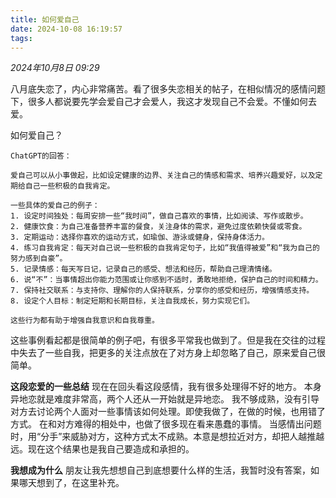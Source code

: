 ```yaml
---
title: 如何爱自己
date: 2024-10-08 16:19:57
tags:
---
```


_2024年10月8日 09:29_

八月底失恋了，内心非常痛苦。看了很多失恋相关的帖子，在相似情况的感情问题下，很多人都说要先学会爱自己才会爱人，我这才发现自己不会爱。不懂如何去爱。

如何爱自己？

```
ChatGPT的回答：

爱自己可以从小事做起，比如设定健康的边界、关注自己的情感和需求、培养兴趣爱好，以及定期给自己一些积极的自我肯定。

一些具体的爱自己的例子：
1. 设定时间独处：每周安排一些“我时间”，做自己喜欢的事情，比如阅读、写作或散步。
2. 健康饮食：为自己准备营养丰富的餐食，关注身体的需求，避免过度依赖快餐或零食。
3. 定期运动：选择你喜欢的运动方式，如瑜伽、游泳或健身，保持身体活力。
4. 练习自我肯定：每天对自己说一些积极的自我肯定句子，比如“我值得被爱”和“我为自己的努力感到自豪”。
5. 记录情感：每天写日记，记录自己的感受、想法和经历，帮助自己理清情绪。
6. 说“不”：当事情超出你能力范围或让你感到不适时，勇敢地拒绝，保护自己的时间和精力。
7. 保持社交联系：与支持你、理解你的人保持联系，分享你的感受和经历，增强情感支持。
8. 设定个人目标：制定短期和长期目标，关注自我成长，努力实现它们。

这些行为都有助于增强自我意识和自我尊重。
```

这些事例看起都是很简单的例子吧，有很多平常我也做到了。但是我在交往的过程中失去了一些自我，把更多的关注点放在了对方身上却忽略了自己，原来爱自己很简单。

**这段恋爱的一些总结**
现在在回头看这段感情，我有很多处理得不好的地方。
本身异地恋就是难度非常高，两个人还从一开始就是异地恋。
我不够成熟，没有引导对方去讨论两个人面对一些事情该如何处理。即使我做了，在做的时候，也用错了方式。
在和对方难得的相处中，也做了很多现在看来愚蠢的事情。
当感情出问题时，用“分手”来威胁对方，这种方式太不成熟。本意是想拉近对方，却把人越推越远。现在这个结果也是我自己要造成和承担的。

**我想成为什么**
朋友让我先想想自己到底想要什么样的生活，我暂时没有答案，如果哪天想到了，在这里补充。
